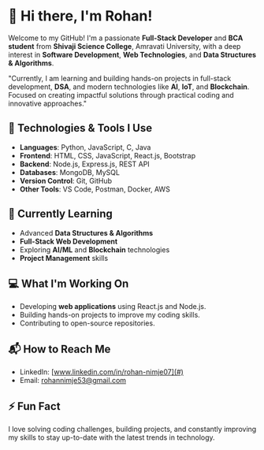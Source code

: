 # 👋 Hi there, I'm Rohan!

Welcome to my GitHub! I'm a passionate **Full-Stack Developer** and **BCA student** from **Shivaji Science College**, Amravati University, with a deep interest in **Software Development**, **Web Technologies**, and **Data Structures & Algorithms**.

"Currently, I am learning and building hands-on projects in full-stack development, **DSA**, and modern technologies like **AI**, **IoT**, and **Blockchain**. Focused on creating impactful solutions through practical coding and innovative approaches."

## 🚀 Technologies & Tools I Use
- **Languages**: Python, JavaScript, C, Java
- **Frontend**: HTML, CSS, JavaScript, React.js, Bootstrap
- **Backend**: Node.js, Express.js, REST API
- **Databases**: MongoDB, MySQL
- **Version Control**: Git, GitHub
- **Other Tools**: VS Code, Postman, Docker, AWS

## 🌱 Currently Learning
- Advanced **Data Structures & Algorithms** 
- **Full-Stack Web Development**
- Exploring **AI/ML** and **Blockchain** technologies
- **Project Management** skills

## 💻 What I'm Working On
- Developing **web applications** using React.js and Node.js.
- Building hands-on projects to improve my coding skills.
- Contributing to open-source repositories.

## 📬 How to Reach Me
- LinkedIn: [www.linkedin.com/in/rohan-nimje07](#)
- Email: rohannimje53@gmail.com

## ⚡ Fun Fact
I love solving coding challenges, building projects, and constantly improving my skills to stay up-to-date with the latest trends in technology.

